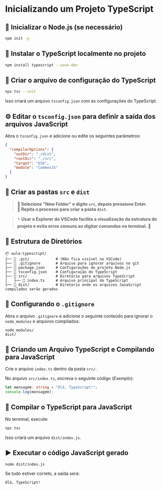 # Inicializando um Projeto TypeScript

## 📌 Inicializar o Node.js (se necessário)
```sh
npm init -y
```

## 📌 Instalar o TypeScript localmente no projeto
```sh
npm install typescript --save-dev
```

## 📌 Criar o arquivo de configuração do TypeScript
```sh
npx tsc --init
```

Isso criará um arquivo `tsconfig.json` com as configurações do TypeScript.

## ⚙️ Editar o `tsconfig.json` para definir a saída dos arquivos JavaScript

Abra o `tsconfig.json` e adicione ou edite os seguintes parâmetros:

```json
{
  "compilerOptions": {
    "outDir": "./dist",
    "rootDir": "./src",
    "target": "ES6",
    "module": "CommonJS"
  }
}
```

## 📂 Criar as pastas `src` e `dist`
> **📝 Selecione "New Folder" e digite `src`, depois pressione Enter.**  
> **📝 Repita o processo para criar a pasta `dist`.**  

> ⚡ **Usar o Explorer do VSCode facilita a visualização da estrutura do projeto e evita erros comuns ao digitar comandos no terminal.** 🚀

## 📁 Estrutura de Diretórios
```
📦 aula-typescript/
├── 📂 .git/            # (Não fica visível no VSCode)
├── 📄 .gitignore       # Arquivo para ignorar arquivos no git
├── 📄 package.json     # Configurações do projeto Node.js
├── 📄 tsconfig.json    # Configuração do TypeScript
├── 📂 src/             # Diretório para arquivos TypeScript
│   ├── 📄 index.ts     # Arquivo principal do TypeScript
├── 📂 dist/            # Diretório onde os arquivos JavaScript compilados serão gerados
```

## 🚫 Configurando o `.gitignore`
Abra o arquivo `.gitignore` e adicione o seguinte conteúdo para ignorar o `node_modules` e arquivos compilados:

```
node_modules/
dist/
```

## 📝 Criando um Arquivo TypeScript e Compilando para JavaScript

Crie o arquivo `index.ts` dentro da pasta `src/`.

No arquivo `src/index.ts`, escreva o seguinte código (*Exemplo*):

```ts
let mensagem: string = "Olá, TypeScript!";
console.log(mensagem);
```

## 🔧 Compilar o TypeScript para JavaScript
No terminal, execute:
```sh
npx tsc
```
Isso criará um arquivo `dist/index.js`.

## ▶️ Executar o código JavaScript gerado
```sh
node dist/index.js
```

Se tudo estiver correto, a saída será:
```
Olá, TypeScript!
```

